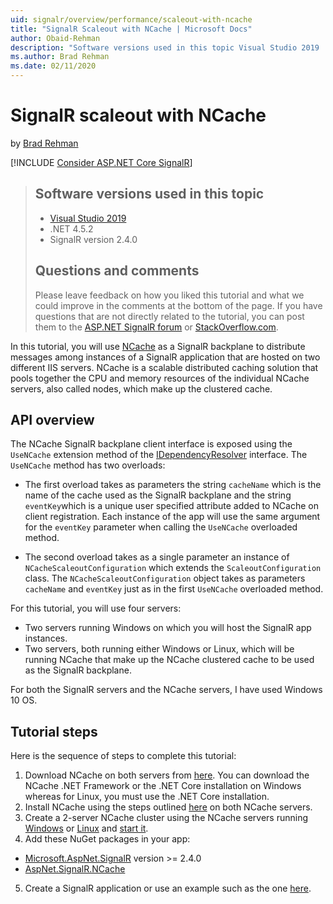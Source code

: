 ```yaml
---
uid: signalr/overview/performance/scaleout-with-ncache
title: "SignalR Scaleout with NCache | Microsoft Docs"
author: Obaid-Rehman
description: "Software versions used in this topic Visual Studio 2019 .NET 4.5.2 SignalR version 2.4.0"
ms.author: Brad Rehman
ms.date: 02/11/2020
---
```

# SignalR scaleout with NCache

by [Brad Rehman](https://github.com/Obaid-Rehman)

[!INCLUDE [Consider ASP.NET Core SignalR](~/includes/signalr/signalr-version-disambiguation.md)]

>## Software versions used in this topic
>
>- [Visual Studio 2019](https://visualstudio.microsoft.com/)
>- .NET 4.5.2
>- SignalR version 2.4.0
>
>## Questions and comments
>
>Please leave feedback on how you liked this tutorial and what we could improve in the comments at the bottom of the page. If you have questions that are not directly related to the tutorial, you can post them to the [ASP.NET SignalR forum](https://forums.asp.net/1254.aspx/1?ASP+NET+SignalR) or [StackOverflow.com](http://stackoverflow.com/).

In this tutorial, you will use [NCache](https://www.alachisoft.com/ncache) as a SignalR backplane to distribute messages among instances of a SignalR application that are hosted on two different IIS servers. NCache is a scalable distributed caching solution that pools together the CPU and memory resources of the individual NCache servers, also called nodes, which make up the clustered cache. 

## API overview

The NCache SignalR backplane client interface is exposed using the `UseNCache` extension method of the [IDependencyResolver](https://docs.microsoft.com/en-us/dotnet/api/system.web.mvc.idependencyresolver?view=aspnet-mvc-5.2) interface. The `UseNCache` method has two overloads: 

- The first overload takes as parameters the string `cacheName` which is the name of the cache used as the SignalR backplane and the string `eventKey`which is a unique user specified attribute added to NCache on client registration. Each instance of the app will use the same argument for the `eventKey` parameter when calling the `UseNCache` overloaded method.

- The second overload takes as a single parameter an instance of `NCacheScaleoutConfiguration` which extends the `ScaleoutConfiguration`  class. The `NCacheScaleoutConfiguration` object takes as parameters `cacheName` and `eventKey` just as in the first `UseNCache` overloaded method.

For this tutorial, you will use four servers:

- Two servers running Windows on which you will host the SignalR app instances.
- Two servers, both running either Windows or Linux, which will be running NCache that make up the NCache clustered cache to be used as the SignalR backplane.

For both the SignalR servers and the NCache servers, I have used Windows 10 OS.

## Tutorial steps

Here is the sequence of steps to complete this tutorial:

1. Download NCache on both servers from [here](https://www.alachisoft.com/download-ncache.html). You can download the NCache .NET Framework or the .NET Core installation on Windows whereas for Linux, you must use the .NET Core installation.
2. Install NCache using the steps outlined [here](https://www.alachisoft.com/resources/docs/ncache/install-guide/install-ncache-net.html) on both NCache servers.
3. Create a 2-server NCache cluster using the NCache servers running [Windows](https://www.alachisoft.com/resources/docs/ncache/admin-guide/create-new-cache-cluster.html?tabs=windows) or [Linux](https://www.alachisoft.com/resources/docs/ncache/admin-guide/create-new-cache-cluster.html?tabs=linux) and [start it](https://www.alachisoft.com/resources/docs/ncache/admin-guide/start-cache.html).
4. Add these NuGet packages in your app:
  - [Microsoft.AspNet.SignalR](http://nuget.org/packages/Microsoft.AspNet.SignalR) version >= 2.4.0
  - [AspNet.SignalR.NCache](https://www.nuget.org/packages/AspNet.SignalR.NCache/)
5. Create a SignalR application or use an example such as the one [here](https://docs.microsoft.com/en-us/aspnet/signalr/overview/getting-started/tutorial-getting-started-with-signalr).





